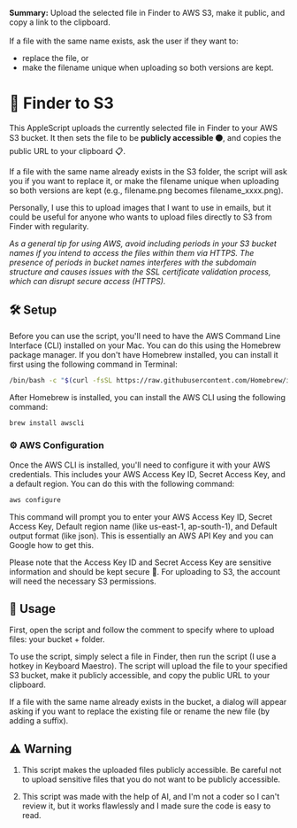 **Summary:** Upload the selected file in Finder to AWS S3, make it public, and copy a link to the clipboard. <br><br>
If a file with the same name exists, ask the user if they want to:
- replace the file, or
- make the filename unique when uploading so both versions are kept.

# 🚀 Finder to S3

This AppleScript uploads the currently selected file in Finder to your AWS S3 bucket. It then sets the file to be **publicly accessible 🟠**, and copies the public URL to your clipboard 📋.

If a file with the same name already exists in the S3 folder, the script will ask you if you want to replace it, or make the filename unique when uploading so both versions are kept (e.g., filename.png becomes filename_xxxx.png).

Personally, I use this to upload images that I want to use in emails, but it could be useful for anyone who wants to upload files directly to S3 from Finder with regularity.

_As a general tip for using AWS, avoid including periods in your S3 bucket names if you intend to access the files within them via HTTPS. The presence of periods in bucket names interferes with the subdomain structure and causes issues with the SSL certificate validation process, which can disrupt secure access (HTTPS)._

## 🛠️ Setup 

Before you can use the script, you'll need to have the AWS Command Line Interface (CLI) installed on your Mac. You can do this using the Homebrew package manager. If you don't have Homebrew installed, you can install it first using the following command in Terminal:

```bash
/bin/bash -c "$(curl -fsSL https://raw.githubusercontent.com/Homebrew/install/HEAD/install.sh)"
```

After Homebrew is installed, you can install the AWS CLI using the following command:

```bash
brew install awscli
```

### ⚙️ AWS Configuration

Once the AWS CLI is installed, you'll need to configure it with your AWS credentials. This includes your AWS Access Key ID, Secret Access Key, and a default region. You can do this with the following command:

```bash
aws configure
```

This command will prompt you to enter your AWS Access Key ID, Secret Access Key, Default region name (like us-east-1, ap-south-1), and Default output format (like json). This is essentially an AWS API Key and you can Google how to get this.

Please note that the Access Key ID and Secret Access Key are sensitive information and should be kept secure 🔐. For uploading to S3, the account will need the necessary S3 permissions.

## 📄 Usage

First, open the script and follow the comment to specify where to upload files: your bucket + folder.

To use the script, simply select a file in Finder, then run the script (I use a hotkey in Keyboard Maestro). The script will upload the file to your specified S3 bucket, make it publicly accessible, and copy the public URL to your clipboard.

If a file with the same name already exists in the bucket, a dialog will appear asking if you want to replace the existing file or rename the new file (by adding a suffix).

## ⚠️ Warning

1. This script makes the uploaded files publicly accessible. Be careful not to upload sensitive files that you do not want to be publicly accessible.

2. This script was made with the help of AI, and I'm not a coder so I can't review it, but it works flawlessly and I made sure the code is easy to read.
